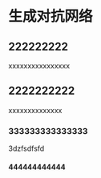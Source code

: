 # 生成对抗网络



## 222222222
xxxxxxxxxxxxxxxx
## 2222222222
xxxxxxxxxxxxxx


### 333333333333333 


3dzfsdfsfd


#### 444444444444